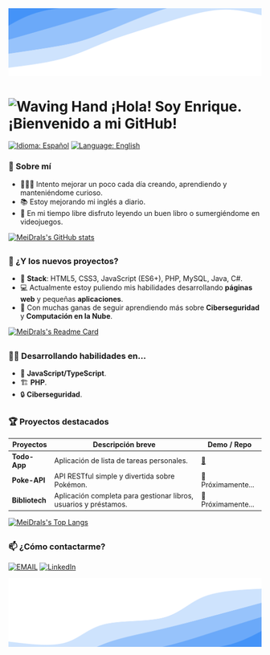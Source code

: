 <img src="https://github.com/MeiDrals/MeiDrals/blob/main/assets/wave-header.svg" alt="wave header" />

# <img width="50" height="50" alt="Waving Hand" src="https://github.com/user-attachments/assets/3d7cdc96-cd9a-4c4f-acf5-6cadbf133589" /> ¡Hola! Soy Enrique. ¡Bienvenido a mi GitHub!

[![Idioma: Español](https://img.shields.io/badge/Idioma-Español_🇪🇸%20-red?style=for-the-badge)](README.md)
[![Language: English](https://img.shields.io/badge/Language-English_🇬🇧%20-blue?style=for-the-badge)](README.EN.md)

### 🙂 Sobre mí

- 👩🏻‍💻 Intento mejorar un poco cada día creando, aprendiendo y manteniéndome curioso.
- 📚 Estoy mejorando mi inglés a diario.
- 🍃 En mi tiempo libre disfruto leyendo un buen libro o sumergiéndome en videojuegos.

[![MeiDrals's GitHub stats](https://github-readme-stats.vercel.app/api?username=MeiDrals&theme=react)](https://github.com/MeiDrals/github-readme-stats)



##

### 🎯 ¿Y los nuevos proyectos?

- 🔧 **Stack**: HTML5, CSS3, JavaScript (ES6+), PHP, MySQL, Java, C#.
- 💻 Actualmente estoy puliendo mis habilidades desarrollando **páginas web** y pequeñas **aplicaciones**.
- 🧭 Con muchas ganas de seguir aprendiendo más sobre **Ciberseguridad** y **Computación en la Nube**.

[![MeiDrals's Readme Card](https://github-readme-stats.vercel.app/api/pin/?username=MeiDrals&repo=Todo-App&theme=react)](https://github.com/MeiDrals/Todo-App)

##

### ✍🏻 Desarrollando habilidades en...

- 📘 **JavaScript/TypeScript**.  
- 🏗️ **PHP**.  
- 🔒 **Ciberseguridad**.

##

### 🏆 Proyectos destacados

| Proyectos       | Descripción breve                                  | Demo / Repo                        |
| --------------- | -------------------------------------------------- | ---------------------------------- |
| **Todo-App**    | Aplicación de lista de tareas personales.          | [🔗](https://github.com/MeiDrals/Todo-App.git)                 |
| **Poke-API**    | API RESTful simple y divertida sobre Pokémon.      | 🔗 Próximamente...                 |
| **Bibliotech**  | Aplicación completa para gestionar libros, usuarios y préstamos. | 🔗 Próximamente...   |

[![MeiDrals's Top Langs](https://github-readme-stats.vercel.app/api/top-langs/?username=MeiDrals&theme=react)](https://github.com/MeiDrals/github-readme-stats)

##

### 📫 ¿Cómo contactarme?

[![EMAIL](https://img.shields.io/badge/Email-meidrals.desarrollo@gmail.com-%23FFFFFF?labelColor=%23CE3C2F)](mailto:meidrals.desarrollo@gmail.com)
[![LinkedIn](https://img.shields.io/badge/LinkedIn-Enrique%20Madrid%20L%C3%B3pez-%23FFFFFF?labelColor=%230A66C2)](https://www.linkedin.com/in/enrique-madrid-l%C3%B3pez-696896182/)

<img src="https://github.com/MeiDrals/MeiDrals/blob/main/assets/wave-footer.svg" alt="wave header" />
